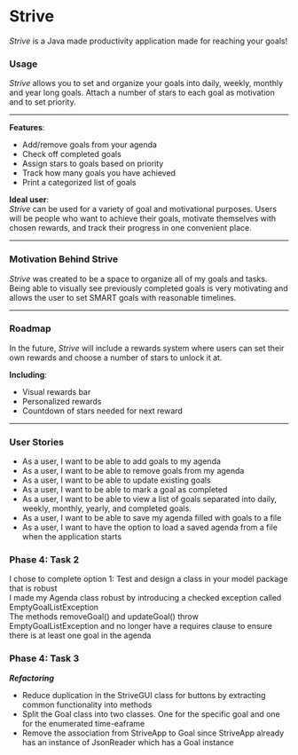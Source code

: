 # Strive
*Strive* is a Java made productivity application made for reaching your goals!

### Usage
 *Strive* allows you to set and organize your goals into daily, weekly, monthly and year long goals. Attach a number of stars to each goal as motivation and to set priority.
***
**Features**:
- Add/remove goals from your agenda
- Check off completed goals
- Assign stars to goals based on priority
- Track how many goals you have achieved
- Print a categorized list of goals


**Ideal user**:  
*Strive* can be used for a variety of goal and motivational purposes. Users will be people who want to achieve their goals, motivate themselves with chosen rewards, and track their progress in one convenient place.
***
### Motivation Behind Strive
*Strive* was created to be a space to organize all of my goals and tasks. Being able to visually see previously completed goals is very motivating and allows the user to set SMART goals with reasonable timelines.
***
### Roadmap
In the future, *Strive* will include a rewards system where users can set their own rewards and choose a number of stars to unlock it at.  

**Including**:  
- Visual rewards bar  
- Personalized rewards
- Countdown of stars needed for next reward
***

### User Stories   
 
- As a user, I want to be able to add goals to my agenda
- As a user, I want to be able to remove goals from my agenda
- As a user, I want to be able to update existing goals
- As a user, I want to be able to mark a goal as completed
- As a user, I want to be able to view a list of goals separated into daily, weekly, monthly, yearly, and completed goals.
- As a user, I want to be able to save my agenda filled with goals to a file
- As a user,  I want to have the option to load a saved agenda from a file when the application starts

### Phase 4: Task 2
I chose to complete option 1: Test and design a class in your model package that is robust <br>
I made my Agenda class robust by introducing a checked exception called EmptyGoalListException <br>
The methods removeGoal() and updateGoal() throw EmptyGoalListException and no  longer have a requires clause to ensure there is at least one goal in the agenda

### Phase 4: Task 3
***Refactoring***

- Reduce duplication in the StriveGUI class for buttons by extracting common functionality into methods
- Split the Goal class into two classes. One for the specific goal and one for the enumerated time-eaframe
- Remove the association from StriveApp to Goal since StriveApp already has an instance of JsonReader which has a Goal instance 

